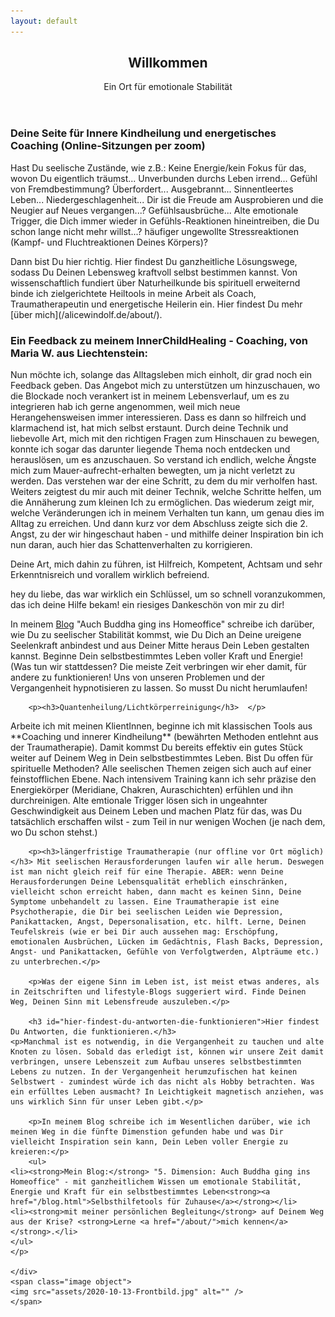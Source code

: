 ```yaml
---
layout: default
---
```


  <section id="banner">
	<div class="content">
	<header>
	<h1>Willkommen</h1>
	<p>Ein Ort für emotionale Stabilität</p>
	</header>
	<p>
	<p><h3>Deine Seite für Innere Kindheilung und energetisches Coaching (Online-Sitzungen per zoom)</h3> </p>
<p> Hast Du seelische Zustände, wie z.B.: Keine Energie/kein Fokus für das, wovon Du eigentlich träumst... Unverbunden durchs Leben irrend... Gefühl von Fremdbestimmung? Überfordert... Ausgebrannt... Sinnentleertes Leben... Niedergeschlagenheit... Dir ist die Freude am Ausprobieren und die Neugier auf Neues vergangen...? Gefühlsausbrüche... Alte emotionale Trigger, die Dich immer wieder in Gefühls-Reaktionen hineintreiben, die Du schon lange nicht mehr willst...? häufiger ungewollte Stressreaktionen (Kampf- und Fluchtreaktionen Deines Körpers)?</p>
		
<p>Dann bist Du hier richtig. Hier findest Du ganzheitliche Lösungswege, sodass Du Deinen Lebensweg kraftvoll selbst bestimmen kannst. Von wissenschaftlich fundiert über Naturheilkunde bis spirituell erweiternd binde ich zielgerichtete Heiltools in meine Arbeit als Coach, Traumatherapeutin und energetische Heilerin ein. Hier findest Du mehr [über mich](/alicewindolf.de/about/). </p>

<p><h3>Ein Feedback zu meinem InnerChildHealing - Coaching, von Maria W. aus Liechtenstein: </h3></p> 
<p>Nun möchte ich, solange das Alltagsleben mich einholt, dir grad noch ein
Feedback geben. Das Angebot mich zu unterstützen um hinzuschauen, wo die
Blockade noch verankert ist in meinem Lebensverlauf, um es zu integrieren
hab ich gerne angenommen, weil mich neue Herangehensweisen immer
interessieren. Dass es dann so hilfreich und klarmachend ist, hat mich
selbst erstaunt. Durch deine Technik und liebevolle Art, mich mit den
richtigen Fragen zum Hinschauen zu bewegen, konnte ich sogar das darunter
liegende Thema noch entdecken und herauslösen, um es anzuschauen. So
verstand ich endlich, welche Ängste mich zum Mauer-aufrecht-erhalten
bewegten, um ja nicht verletzt zu werden. Das verstehen war der eine
Schritt, zu dem du mir verholfen hast. Weiters zeigtest du mir auch mit
deiner Technik, welche Schritte helfen, um die Annäherung zum kleinen Ich
zu ermöglichen. Das wiederum zeigt mir, welche Veränderungen ich in
meinem Verhalten tun kann, um genau dies im Alltag zu erreichen. Und dann
kurz vor dem Abschluss zeigte sich die 2. Angst, zu der wir hingeschaut
haben - und mithilfe deiner Inspiration bin ich nun daran, auch hier das
Schattenverhalten zu korrigieren.</p> 
<p> Deine Art, mich dahin zu führen, ist Hilfreich, Kompetent, Achtsam und
sehr Erkenntnisreich und vorallem wirklich befreiend.</p> 

<p> hey du liebe, das war wirklich ein Schlüssel, um so schnell
voranzukommen, das ich deine Hilfe bekam! ein riesiges Dankeschön von
mir zu dir! </p> 


<p>In meinem <a href="/blog">Blog</a> "Auch Buddha ging ins Homeoffice" schreibe ich darüber, wie Du zu seelischer Stabilität kommst, wie Du Dich an Deine ureigene Seelenkraft anbindest und aus Deiner Mitte heraus Dein Leben gestalten kannst. Beginne Dein selbstbestimmtes Leben voller Kraft und Energie! (Was tun wir stattdessen? Die meiste Zeit verbringen wir eher damit, für andere zu funktionieren! Uns von unseren Problemen und der Vergangenheit hypnotisieren zu lassen. So musst Du nicht herumlaufen! </p>
		</p>
	
		<p><h3>Quantenheilung/Lichtkörperreinigung</h3>  </p>
<p>Arbeite ich mit meinen KlientInnen, beginne ich mit klassischen Tools aus **Coaching und innerer Kindheilung** (bewährten Methoden entlehnt aus der Traumatherapie). Damit kommst Du bereits effektiv ein gutes Stück weiter auf Deinem Weg in Dein selbstbestimmtes Leben. Bist Du offen für spirituelle Methoden? Alle seelischen Themen zeigen sich auch auf einer feinstofflichen Ebene. Nach intensivem Training kann ich sehr präzise den Energiekörper (Meridiane, Chakren, Auraschichten) erfühlen und ihn durchreinigen. Alte emtionale Trigger lösen sich in ungeahnter Geschwindigkeit aus Deinem Leben und machen Platz für das, was Du tatsächlich erschaffen wilst - zum Teil in nur wenigen Wochen (je nach dem, wo Du schon stehst.)</p>

		<p><h3>längerfristige Traumatherapie (nur offline vor Ort möglich)</h3> Mit seelischen Herausforderungen laufen wir alle herum. Deswegen ist man nicht gleich reif für eine Therapie. ABER: wenn Deine Herausforderungen Deine Lebensqualität erheblich einschränken, vielleicht schon erreicht haben, dann macht es keinen Sinn, Deine Symptome unbehandelt zu lassen. Eine Traumatherapie ist eine Psychotherapie, die Dir bei seelischen Leiden wie Depression, Panikattacken, Angst, Depersonalisation, etc. hilft. Lerne, Deinen Teufelskreis (wie er bei Dir auch aussehen mag: Erschöpfung, emotionalen Ausbrüchen, Lücken im Gedächtnis, Flash Backs, Depression, Angst- und Panikattacken, Gefühle von Verfolgtwerden, Alpträume etc.) zu unterbrechen.</p>
		
		<p>Was der eigene Sinn im Leben ist, ist meist etwas anderes, als in Zeitschriften und lifestyle-Blogs suggeriert wird. Finde Deinen Weg, Deinen Sinn mit Lebensfreude auszuleben.</p>
		
		<h3 id="hier-findest-du-antworten-die-funktionieren">Hier findest Du Antworten, die funktionieren.</h3>
	<p>Manchmal ist es notwendig, in die Vergangenheit zu tauchen und alte Knoten zu lösen. Sobald das erledigt ist, können wir unsere Zeit damit verbringen, unsere Lebenszeit zum Aufbau unseres selbstbestimmten Lebens zu nutzen. In der Vergangenheit herumzufischen hat keinen Selbstwert - zumindest würde ich das nicht als Hobby betrachten. Was ein erfülltes Leben ausmacht? In Leichtigkeit magnetisch anziehen, was uns wirklich Sinn für unser Leben gibt.</p>
		
		<p>In meinem Blog schreibe ich im Wesentlichen darüber, wie ich meinen Weg in die fünfte Dimenstion gefunden habe und was Dir vielleicht Inspiration sein kann, Dein Leben voller Energie zu kreieren:</p>
		<ul>
	<li><strong>Mein Blog:</strong> "5. Dimension: Auch Buddha ging ins Homeoffice" - mit ganzheitlichem Wissen um emotionale Stabilität, Energie und Kraft für ein selbstbestimmtes Leben<strong><a href="/blog.html">Selbsthilfetools für Zuhause</a></strong></li>
	<li><strong>mit meiner persönlichen Begleitung</strong> auf Deinem Weg aus der Krise? <strong>Lerne <a href="/about/">mich kennen</a></strong>.</li>
	</ul>
	</p>

	</div>
	<span class="image object">
	<img src="assets/2020-10-13-Frontbild.jpg" alt="" />
	</span>
</section>
